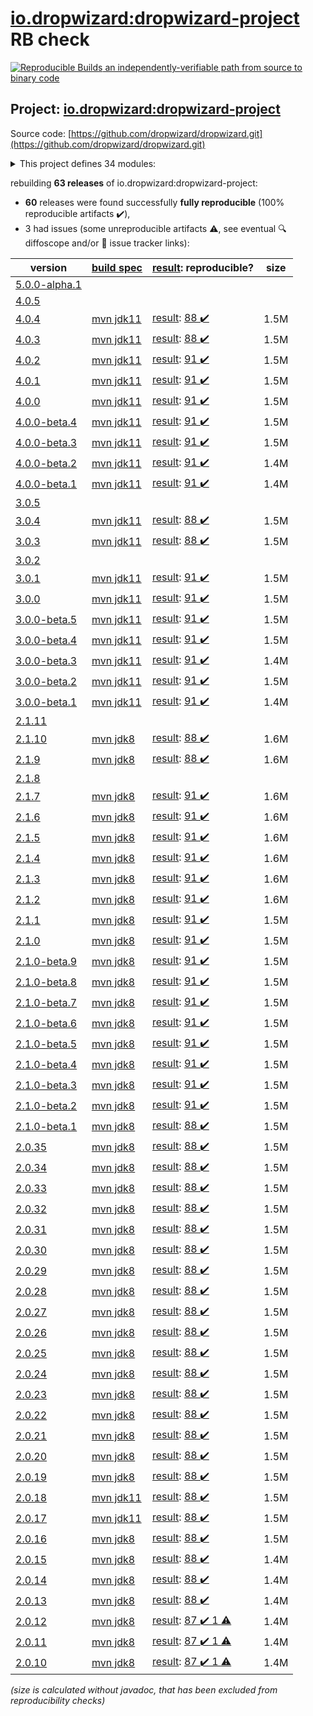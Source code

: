 [io.dropwizard:dropwizard-project](https://central.sonatype.com/artifact/io.dropwizard/dropwizard-project/versions) RB check
=======

[![Reproducible Builds](https://reproducible-builds.org/images/logos/rb.svg) an independently-verifiable path from source to binary code](https://reproducible-builds.org/)

## Project: [io.dropwizard:dropwizard-project](https://central.sonatype.com/artifact/io.dropwizard/dropwizard-project/versions)

Source code: [https://github.com/dropwizard/dropwizard.git](https://github.com/dropwizard/dropwizard.git)

<details><summary>This project defines 34 modules:</summary>

* [io.dropwizard.archetypes:dropwizard-archetypes](https://central.sonatype.com/artifact/io.dropwizard.archetypes/dropwizard-archetypes/4.0.4)
* [io.dropwizard.archetypes:java-simple](https://central.sonatype.com/artifact/io.dropwizard.archetypes/java-simple/4.0.4)
* [io.dropwizard:dropwizard-assets](https://central.sonatype.com/artifact/io.dropwizard/dropwizard-assets/4.0.4)
* [io.dropwizard:dropwizard-auth](https://central.sonatype.com/artifact/io.dropwizard/dropwizard-auth/4.0.4)
* [io.dropwizard:dropwizard-bom](https://central.sonatype.com/artifact/io.dropwizard/dropwizard-bom/4.0.4)
* [io.dropwizard:dropwizard-client](https://central.sonatype.com/artifact/io.dropwizard/dropwizard-client/4.0.4)
* [io.dropwizard:dropwizard-configuration](https://central.sonatype.com/artifact/io.dropwizard/dropwizard-configuration/4.0.4)
* [io.dropwizard:dropwizard-core](https://central.sonatype.com/artifact/io.dropwizard/dropwizard-core/4.0.4)
* [io.dropwizard:dropwizard-db](https://central.sonatype.com/artifact/io.dropwizard/dropwizard-db/4.0.4)
* [io.dropwizard:dropwizard-dependencies](https://central.sonatype.com/artifact/io.dropwizard/dropwizard-dependencies/4.0.4)
* [io.dropwizard:dropwizard-forms](https://central.sonatype.com/artifact/io.dropwizard/dropwizard-forms/4.0.4)
* [io.dropwizard:dropwizard-health](https://central.sonatype.com/artifact/io.dropwizard/dropwizard-health/4.0.4)
* [io.dropwizard:dropwizard-hibernate](https://central.sonatype.com/artifact/io.dropwizard/dropwizard-hibernate/4.0.4)
* [io.dropwizard:dropwizard-http2](https://central.sonatype.com/artifact/io.dropwizard/dropwizard-http2/4.0.4)
* [io.dropwizard:dropwizard-jackson](https://central.sonatype.com/artifact/io.dropwizard/dropwizard-jackson/4.0.4)
* [io.dropwizard:dropwizard-jdbi3](https://central.sonatype.com/artifact/io.dropwizard/dropwizard-jdbi3/4.0.4)
* [io.dropwizard:dropwizard-jersey](https://central.sonatype.com/artifact/io.dropwizard/dropwizard-jersey/4.0.4)
* [io.dropwizard:dropwizard-jetty](https://central.sonatype.com/artifact/io.dropwizard/dropwizard-jetty/4.0.4)
* [io.dropwizard:dropwizard-json-logging](https://central.sonatype.com/artifact/io.dropwizard/dropwizard-json-logging/4.0.4)
* [io.dropwizard:dropwizard-lifecycle](https://central.sonatype.com/artifact/io.dropwizard/dropwizard-lifecycle/4.0.4)
* [io.dropwizard:dropwizard-logging](https://central.sonatype.com/artifact/io.dropwizard/dropwizard-logging/4.0.4)
* [io.dropwizard:dropwizard-metrics](https://central.sonatype.com/artifact/io.dropwizard/dropwizard-metrics/4.0.4)
* [io.dropwizard:dropwizard-metrics-graphite](https://central.sonatype.com/artifact/io.dropwizard/dropwizard-metrics-graphite/4.0.4)
* [io.dropwizard:dropwizard-migrations](https://central.sonatype.com/artifact/io.dropwizard/dropwizard-migrations/4.0.4)
* [io.dropwizard:dropwizard-parent](https://central.sonatype.com/artifact/io.dropwizard/dropwizard-parent/4.0.4)
* [io.dropwizard:dropwizard-project](https://central.sonatype.com/artifact/io.dropwizard/dropwizard-project/4.0.4)
* [io.dropwizard:dropwizard-request-logging](https://central.sonatype.com/artifact/io.dropwizard/dropwizard-request-logging/4.0.4)
* [io.dropwizard:dropwizard-servlets](https://central.sonatype.com/artifact/io.dropwizard/dropwizard-servlets/4.0.4)
* [io.dropwizard:dropwizard-testing](https://central.sonatype.com/artifact/io.dropwizard/dropwizard-testing/4.0.4)
* [io.dropwizard:dropwizard-util](https://central.sonatype.com/artifact/io.dropwizard/dropwizard-util/4.0.4)
* [io.dropwizard:dropwizard-validation](https://central.sonatype.com/artifact/io.dropwizard/dropwizard-validation/4.0.4)
* [io.dropwizard:dropwizard-views](https://central.sonatype.com/artifact/io.dropwizard/dropwizard-views/4.0.4)
* [io.dropwizard:dropwizard-views-freemarker](https://central.sonatype.com/artifact/io.dropwizard/dropwizard-views-freemarker/4.0.4)
* [io.dropwizard:dropwizard-views-mustache](https://central.sonatype.com/artifact/io.dropwizard/dropwizard-views-mustache/4.0.4)
</details>

rebuilding **63 releases** of io.dropwizard:dropwizard-project:
- **60** releases were found successfully **fully reproducible** (100% reproducible artifacts :heavy_check_mark:),
- 3 had issues (some unreproducible artifacts :warning:, see eventual :mag: diffoscope and/or :memo: issue tracker links):

| version | [build spec](/BUILDSPEC.md) | [result](https://reproducible-builds.org/docs/jvm/): reproducible? | size |
| -- | --------- | ------ | -- |
| [5.0.0-alpha.1](https://central.sonatype.com/artifact/io.dropwizard/dropwizard-project/5.0.0-alpha.1/pom) | | | |
| [4.0.5](https://central.sonatype.com/artifact/io.dropwizard/dropwizard-project/4.0.5/pom) | | | |
| [4.0.4](https://central.sonatype.com/artifact/io.dropwizard/dropwizard-project/4.0.4/pom) | [mvn jdk11](dropwizard-4.0.4.buildspec) | [result](dropwizard-project-4.0.4.buildinfo): [88 :heavy_check_mark: ](dropwizard-project-4.0.4.buildcompare) | 1.5M |
| [4.0.3](https://central.sonatype.com/artifact/io.dropwizard/dropwizard-project/4.0.3/pom) | [mvn jdk11](dropwizard-4.0.3.buildspec) | [result](dropwizard-project-4.0.3.buildinfo): [88 :heavy_check_mark: ](dropwizard-project-4.0.3.buildcompare) | 1.5M |
| [4.0.2](https://central.sonatype.com/artifact/io.dropwizard/dropwizard-project/4.0.2/pom) | [mvn jdk11](dropwizard-4.0.2.buildspec) | [result](dropwizard-project-4.0.2.buildinfo): [91 :heavy_check_mark: ](dropwizard-project-4.0.2.buildcompare) | 1.5M |
| [4.0.1](https://central.sonatype.com/artifact/io.dropwizard/dropwizard-project/4.0.1/pom) | [mvn jdk11](dropwizard-4.0.1.buildspec) | [result](dropwizard-project-4.0.1.buildinfo): [91 :heavy_check_mark: ](dropwizard-project-4.0.1.buildcompare) | 1.5M |
| [4.0.0](https://central.sonatype.com/artifact/io.dropwizard/dropwizard-project/4.0.0/pom) | [mvn jdk11](dropwizard-4.0.0.buildspec) | [result](dropwizard-project-4.0.0.buildinfo): [91 :heavy_check_mark: ](dropwizard-project-4.0.0.buildcompare) | 1.5M |
| [4.0.0-beta.4](https://central.sonatype.com/artifact/io.dropwizard/dropwizard-project/4.0.0-beta.4/pom) | [mvn jdk11](dropwizard-4.0.0-beta.4.buildspec) | [result](dropwizard-project-4.0.0-beta.4.buildinfo): [91 :heavy_check_mark: ](dropwizard-project-4.0.0-beta.4.buildcompare) | 1.5M |
| [4.0.0-beta.3](https://central.sonatype.com/artifact/io.dropwizard/dropwizard-project/4.0.0-beta.3/pom) | [mvn jdk11](dropwizard-4.0.0-beta.3.buildspec) | [result](dropwizard-project-4.0.0-beta.3.buildinfo): [91 :heavy_check_mark: ](dropwizard-project-4.0.0-beta.3.buildcompare) | 1.5M |
| [4.0.0-beta.2](https://central.sonatype.com/artifact/io.dropwizard/dropwizard-project/4.0.0-beta.2/pom) | [mvn jdk11](dropwizard-4.0.0-beta.2.buildspec) | [result](dropwizard-project-4.0.0-beta.2.buildinfo): [91 :heavy_check_mark: ](dropwizard-project-4.0.0-beta.2.buildcompare) | 1.4M |
| [4.0.0-beta.1](https://central.sonatype.com/artifact/io.dropwizard/dropwizard-project/4.0.0-beta.1/pom) | [mvn jdk11](dropwizard-4.0.0-beta.1.buildspec) | [result](dropwizard-project-4.0.0-beta.1.buildinfo): [91 :heavy_check_mark: ](dropwizard-project-4.0.0-beta.1.buildcompare) | 1.4M |
| [3.0.5](https://central.sonatype.com/artifact/io.dropwizard/dropwizard-project/3.0.5/pom) | | | |
| [3.0.4](https://central.sonatype.com/artifact/io.dropwizard/dropwizard-project/3.0.4/pom) | [mvn jdk11](dropwizard-3.0.4.buildspec) | [result](dropwizard-project-3.0.4.buildinfo): [88 :heavy_check_mark: ](dropwizard-project-3.0.4.buildcompare) | 1.5M |
| [3.0.3](https://central.sonatype.com/artifact/io.dropwizard/dropwizard-project/3.0.3/pom) | [mvn jdk11](dropwizard-3.0.3.buildspec) | [result](dropwizard-project-3.0.3.buildinfo): [88 :heavy_check_mark: ](dropwizard-project-3.0.3.buildcompare) | 1.5M |
| [3.0.2](https://central.sonatype.com/artifact/io.dropwizard/dropwizard-project/3.0.2/pom) | | | |
| [3.0.1](https://central.sonatype.com/artifact/io.dropwizard/dropwizard-project/3.0.1/pom) | [mvn jdk11](dropwizard-3.0.1.buildspec) | [result](dropwizard-project-3.0.1.buildinfo): [91 :heavy_check_mark: ](dropwizard-project-3.0.1.buildcompare) | 1.5M |
| [3.0.0](https://central.sonatype.com/artifact/io.dropwizard/dropwizard-project/3.0.0/pom) | [mvn jdk11](dropwizard-3.0.0.buildspec) | [result](dropwizard-project-3.0.0.buildinfo): [91 :heavy_check_mark: ](dropwizard-project-3.0.0.buildcompare) | 1.5M |
| [3.0.0-beta.5](https://central.sonatype.com/artifact/io.dropwizard/dropwizard-project/3.0.0-beta.5/pom) | [mvn jdk11](dropwizard-3.0.0-beta.5.buildspec) | [result](dropwizard-project-3.0.0-beta.5.buildinfo): [91 :heavy_check_mark: ](dropwizard-project-3.0.0-beta.5.buildcompare) | 1.5M |
| [3.0.0-beta.4](https://central.sonatype.com/artifact/io.dropwizard/dropwizard-project/3.0.0-beta.4/pom) | [mvn jdk11](dropwizard-3.0.0-beta.4.buildspec) | [result](dropwizard-project-3.0.0-beta.4.buildinfo): [91 :heavy_check_mark: ](dropwizard-project-3.0.0-beta.4.buildcompare) | 1.5M |
| [3.0.0-beta.3](https://central.sonatype.com/artifact/io.dropwizard/dropwizard-project/3.0.0-beta.3/pom) | [mvn jdk11](dropwizard-3.0.0-beta.3.buildspec) | [result](dropwizard-project-3.0.0-beta.3.buildinfo): [91 :heavy_check_mark: ](dropwizard-project-3.0.0-beta.3.buildcompare) | 1.4M |
| [3.0.0-beta.2](https://central.sonatype.com/artifact/io.dropwizard/dropwizard-project/3.0.0-beta.2/pom) | [mvn jdk11](dropwizard-3.0.0-beta.2.buildspec) | [result](dropwizard-project-3.0.0-beta.2.buildinfo): [91 :heavy_check_mark: ](dropwizard-project-3.0.0-beta.2.buildcompare) | 1.5M |
| [3.0.0-beta.1](https://central.sonatype.com/artifact/io.dropwizard/dropwizard-project/3.0.0-beta.1/pom) | [mvn jdk11](dropwizard-3.0.0-beta.1.buildspec) | [result](dropwizard-project-3.0.0-beta.1.buildinfo): [91 :heavy_check_mark: ](dropwizard-project-3.0.0-beta.1.buildcompare) | 1.4M |
| [2.1.11](https://central.sonatype.com/artifact/io.dropwizard/dropwizard-project/2.1.11/pom) | | | |
| [2.1.10](https://central.sonatype.com/artifact/io.dropwizard/dropwizard-project/2.1.10/pom) | [mvn jdk8](dropwizard-2.1.10.buildspec) | [result](dropwizard-project-2.1.10.buildinfo): [88 :heavy_check_mark: ](dropwizard-project-2.1.10.buildcompare) | 1.6M |
| [2.1.9](https://central.sonatype.com/artifact/io.dropwizard/dropwizard-project/2.1.9/pom) | [mvn jdk8](dropwizard-2.1.9.buildspec) | [result](dropwizard-project-2.1.9.buildinfo): [88 :heavy_check_mark: ](dropwizard-project-2.1.9.buildcompare) | 1.6M |
| [2.1.8](https://central.sonatype.com/artifact/io.dropwizard/dropwizard-project/2.1.8/pom) | | | |
| [2.1.7](https://central.sonatype.com/artifact/io.dropwizard/dropwizard-project/2.1.7/pom) | [mvn jdk8](dropwizard-2.1.7.buildspec) | [result](dropwizard-project-2.1.7.buildinfo): [91 :heavy_check_mark: ](dropwizard-project-2.1.7.buildcompare) | 1.6M |
| [2.1.6](https://central.sonatype.com/artifact/io.dropwizard/dropwizard-project/2.1.6/pom) | [mvn jdk8](dropwizard-2.1.6.buildspec) | [result](dropwizard-project-2.1.6.buildinfo): [91 :heavy_check_mark: ](dropwizard-project-2.1.6.buildcompare) | 1.6M |
| [2.1.5](https://central.sonatype.com/artifact/io.dropwizard/dropwizard-project/2.1.5/pom) | [mvn jdk8](dropwizard-2.1.5.buildspec) | [result](dropwizard-project-2.1.5.buildinfo): [91 :heavy_check_mark: ](dropwizard-project-2.1.5.buildcompare) | 1.6M |
| [2.1.4](https://central.sonatype.com/artifact/io.dropwizard/dropwizard-project/2.1.4/pom) | [mvn jdk8](dropwizard-2.1.4.buildspec) | [result](dropwizard-project-2.1.4.buildinfo): [91 :heavy_check_mark: ](dropwizard-project-2.1.4.buildcompare) | 1.6M |
| [2.1.3](https://central.sonatype.com/artifact/io.dropwizard/dropwizard-project/2.1.3/pom) | [mvn jdk8](dropwizard-2.1.3.buildspec) | [result](dropwizard-project-2.1.3.buildinfo): [91 :heavy_check_mark: ](dropwizard-project-2.1.3.buildcompare) | 1.6M |
| [2.1.2](https://central.sonatype.com/artifact/io.dropwizard/dropwizard-project/2.1.2/pom) | [mvn jdk8](dropwizard-2.1.2.buildspec) | [result](dropwizard-project-2.1.2.buildinfo): [91 :heavy_check_mark: ](dropwizard-project-2.1.2.buildcompare) | 1.6M |
| [2.1.1](https://central.sonatype.com/artifact/io.dropwizard/dropwizard-project/2.1.1/pom) | [mvn jdk8](dropwizard-2.1.1.buildspec) | [result](dropwizard-project-2.1.1.buildinfo): [91 :heavy_check_mark: ](dropwizard-project-2.1.1.buildcompare) | 1.5M |
| [2.1.0](https://central.sonatype.com/artifact/io.dropwizard/dropwizard-project/2.1.0/pom) | [mvn jdk8](dropwizard-2.1.0.buildspec) | [result](dropwizard-project-2.1.0.buildinfo): [91 :heavy_check_mark: ](dropwizard-project-2.1.0.buildcompare) | 1.5M |
| [2.1.0-beta.9](https://central.sonatype.com/artifact/io.dropwizard/dropwizard-project/2.1.0-beta.9/pom) | [mvn jdk8](dropwizard-2.1.0-beta.9.buildspec) | [result](dropwizard-project-2.1.0-beta.9.buildinfo): [91 :heavy_check_mark: ](dropwizard-project-2.1.0-beta.9.buildcompare) | 1.5M |
| [2.1.0-beta.8](https://central.sonatype.com/artifact/io.dropwizard/dropwizard-project/2.1.0-beta.8/pom) | [mvn jdk8](dropwizard-2.1.0-beta.8.buildspec) | [result](dropwizard-project-2.1.0-beta.8.buildinfo): [91 :heavy_check_mark: ](dropwizard-project-2.1.0-beta.8.buildcompare) | 1.5M |
| [2.1.0-beta.7](https://central.sonatype.com/artifact/io.dropwizard/dropwizard-project/2.1.0-beta.7/pom) | [mvn jdk8](dropwizard-2.1.0-beta.7.buildspec) | [result](dropwizard-project-2.1.0-beta.7.buildinfo): [91 :heavy_check_mark: ](dropwizard-project-2.1.0-beta.7.buildcompare) | 1.5M |
| [2.1.0-beta.6](https://central.sonatype.com/artifact/io.dropwizard/dropwizard-project/2.1.0-beta.6/pom) | [mvn jdk8](dropwizard-2.1.0-beta.6.buildspec) | [result](dropwizard-project-2.1.0-beta.6.buildinfo): [91 :heavy_check_mark: ](dropwizard-project-2.1.0-beta.6.buildcompare) | 1.5M |
| [2.1.0-beta.5](https://central.sonatype.com/artifact/io.dropwizard/dropwizard-project/2.1.0-beta.5/pom) | [mvn jdk8](dropwizard-2.1.0-beta.5.buildspec) | [result](dropwizard-project-2.1.0-beta.5.buildinfo): [91 :heavy_check_mark: ](dropwizard-project-2.1.0-beta.5.buildcompare) | 1.5M |
| [2.1.0-beta.4](https://central.sonatype.com/artifact/io.dropwizard/dropwizard-project/2.1.0-beta.4/pom) | [mvn jdk8](dropwizard-2.1.0-beta.4.buildspec) | [result](dropwizard-project-2.1.0-beta.4.buildinfo): [91 :heavy_check_mark: ](dropwizard-project-2.1.0-beta.4.buildcompare) | 1.5M |
| [2.1.0-beta.3](https://central.sonatype.com/artifact/io.dropwizard/dropwizard-project/2.1.0-beta.3/pom) | [mvn jdk8](dropwizard-2.1.0-beta.3.buildspec) | [result](dropwizard-project-2.1.0-beta.3.buildinfo): [91 :heavy_check_mark: ](dropwizard-project-2.1.0-beta.3.buildcompare) | 1.5M |
| [2.1.0-beta.2](https://central.sonatype.com/artifact/io.dropwizard/dropwizard-project/2.1.0-beta.2/pom) | [mvn jdk8](dropwizard-2.1.0-beta.2.buildspec) | [result](dropwizard-project-2.1.0-beta.2.buildinfo): [91 :heavy_check_mark: ](dropwizard-project-2.1.0-beta.2.buildcompare) | 1.5M |
| [2.1.0-beta.1](https://central.sonatype.com/artifact/io.dropwizard/dropwizard-project/2.1.0-beta.1/pom) | [mvn jdk8](dropwizard-2.1.0-beta.1.buildspec) | [result](dropwizard-project-2.1.0-beta.1.buildinfo): [88 :heavy_check_mark: ](dropwizard-project-2.1.0-beta.1.buildcompare) | 1.5M |
| [2.0.35](https://central.sonatype.com/artifact/io.dropwizard/dropwizard-project/2.0.35/pom) | [mvn jdk8](dropwizard-2.0.35.buildspec) | [result](dropwizard-project-2.0.35.buildinfo): [88 :heavy_check_mark: ](dropwizard-project-2.0.35.buildcompare) | 1.5M |
| [2.0.34](https://central.sonatype.com/artifact/io.dropwizard/dropwizard-project/2.0.34/pom) | [mvn jdk8](dropwizard-2.0.34.buildspec) | [result](dropwizard-project-2.0.34.buildinfo): [88 :heavy_check_mark: ](dropwizard-project-2.0.34.buildcompare) | 1.5M |
| [2.0.33](https://central.sonatype.com/artifact/io.dropwizard/dropwizard-project/2.0.33/pom) | [mvn jdk8](dropwizard-2.0.33.buildspec) | [result](dropwizard-project-2.0.33.buildinfo): [88 :heavy_check_mark: ](dropwizard-project-2.0.33.buildcompare) | 1.5M |
| [2.0.32](https://central.sonatype.com/artifact/io.dropwizard/dropwizard-project/2.0.32/pom) | [mvn jdk8](dropwizard-2.0.32.buildspec) | [result](dropwizard-project-2.0.32.buildinfo): [88 :heavy_check_mark: ](dropwizard-project-2.0.32.buildcompare) | 1.5M |
| [2.0.31](https://central.sonatype.com/artifact/io.dropwizard/dropwizard-project/2.0.31/pom) | [mvn jdk8](dropwizard-2.0.31.buildspec) | [result](dropwizard-project-2.0.31.buildinfo): [88 :heavy_check_mark: ](dropwizard-project-2.0.31.buildcompare) | 1.5M |
| [2.0.30](https://central.sonatype.com/artifact/io.dropwizard/dropwizard-project/2.0.30/pom) | [mvn jdk8](dropwizard-2.0.30.buildspec) | [result](dropwizard-project-2.0.30.buildinfo): [88 :heavy_check_mark: ](dropwizard-project-2.0.30.buildcompare) | 1.5M |
| [2.0.29](https://central.sonatype.com/artifact/io.dropwizard/dropwizard-project/2.0.29/pom) | [mvn jdk8](dropwizard-2.0.29.buildspec) | [result](dropwizard-project-2.0.29.buildinfo): [88 :heavy_check_mark: ](dropwizard-project-2.0.29.buildcompare) | 1.5M |
| [2.0.28](https://central.sonatype.com/artifact/io.dropwizard/dropwizard-project/2.0.28/pom) | [mvn jdk8](dropwizard-2.0.28.buildspec) | [result](dropwizard-project-2.0.28.buildinfo): [88 :heavy_check_mark: ](dropwizard-project-2.0.28.buildcompare) | 1.5M |
| [2.0.27](https://central.sonatype.com/artifact/io.dropwizard/dropwizard-project/2.0.27/pom) | [mvn jdk8](dropwizard-2.0.27.buildspec) | [result](dropwizard-project-2.0.27.buildinfo): [88 :heavy_check_mark: ](dropwizard-project-2.0.27.buildcompare) | 1.5M |
| [2.0.26](https://central.sonatype.com/artifact/io.dropwizard/dropwizard-project/2.0.26/pom) | [mvn jdk8](dropwizard-2.0.26.buildspec) | [result](dropwizard-project-2.0.26.buildinfo): [88 :heavy_check_mark: ](dropwizard-project-2.0.26.buildcompare) | 1.5M |
| [2.0.25](https://central.sonatype.com/artifact/io.dropwizard/dropwizard-project/2.0.25/pom) | [mvn jdk8](dropwizard-2.0.25.buildspec) | [result](dropwizard-project-2.0.25.buildinfo): [88 :heavy_check_mark: ](dropwizard-project-2.0.25.buildcompare) | 1.5M |
| [2.0.24](https://central.sonatype.com/artifact/io.dropwizard/dropwizard-project/2.0.24/pom) | [mvn jdk8](dropwizard-2.0.24.buildspec) | [result](dropwizard-project-2.0.24.buildinfo): [88 :heavy_check_mark: ](dropwizard-project-2.0.24.buildcompare) | 1.5M |
| [2.0.23](https://central.sonatype.com/artifact/io.dropwizard/dropwizard-project/2.0.23/pom) | [mvn jdk8](dropwizard-2.0.23.buildspec) | [result](dropwizard-project-2.0.23.buildinfo): [88 :heavy_check_mark: ](dropwizard-project-2.0.23.buildcompare) | 1.5M |
| [2.0.22](https://central.sonatype.com/artifact/io.dropwizard/dropwizard-project/2.0.22/pom) | [mvn jdk8](dropwizard-2.0.22.buildspec) | [result](dropwizard-project-2.0.22.buildinfo): [88 :heavy_check_mark: ](dropwizard-project-2.0.22.buildcompare) | 1.5M |
| [2.0.21](https://central.sonatype.com/artifact/io.dropwizard/dropwizard-project/2.0.21/pom) | [mvn jdk8](dropwizard-2.0.21.buildspec) | [result](dropwizard-project-2.0.21.buildinfo): [88 :heavy_check_mark: ](dropwizard-project-2.0.21.buildcompare) | 1.5M |
| [2.0.20](https://central.sonatype.com/artifact/io.dropwizard/dropwizard-project/2.0.20/pom) | [mvn jdk8](dropwizard-2.0.20.buildspec) | [result](dropwizard-project-2.0.20.buildinfo): [88 :heavy_check_mark: ](dropwizard-project-2.0.20.buildcompare) | 1.5M |
| [2.0.19](https://central.sonatype.com/artifact/io.dropwizard/dropwizard-project/2.0.19/pom) | [mvn jdk8](dropwizard-2.0.19.buildspec) | [result](dropwizard-project-2.0.19.buildinfo): [88 :heavy_check_mark: ](dropwizard-project-2.0.19.buildcompare) | 1.5M |
| [2.0.18](https://central.sonatype.com/artifact/io.dropwizard/dropwizard-project/2.0.18/pom) | [mvn jdk11](dropwizard-2.0.18.buildspec) | [result](dropwizard-project-2.0.18.buildinfo): [88 :heavy_check_mark: ](dropwizard-project-2.0.18.buildcompare) | 1.5M |
| [2.0.17](https://central.sonatype.com/artifact/io.dropwizard/dropwizard-project/2.0.17/pom) | [mvn jdk11](dropwizard-2.0.17.buildspec) | [result](dropwizard-project-2.0.17.buildinfo): [88 :heavy_check_mark: ](dropwizard-project-2.0.17.buildcompare) | 1.5M |
| [2.0.16](https://central.sonatype.com/artifact/io.dropwizard/dropwizard-project/2.0.16/pom) | [mvn jdk8](dropwizard-2.0.16.buildspec) | [result](dropwizard-project-2.0.16.buildinfo): [88 :heavy_check_mark: ](dropwizard-project-2.0.16.buildcompare) | 1.5M |
| [2.0.15](https://central.sonatype.com/artifact/io.dropwizard/dropwizard-project/2.0.15/pom) | [mvn jdk8](dropwizard-2.0.15.buildspec) | [result](dropwizard-project-2.0.15.buildinfo): [88 :heavy_check_mark: ](dropwizard-project-2.0.15.buildcompare) | 1.4M |
| [2.0.14](https://central.sonatype.com/artifact/io.dropwizard/dropwizard-project/2.0.14/pom) | [mvn jdk8](dropwizard-2.0.14.buildspec) | [result](dropwizard-project-2.0.14.buildinfo): [88 :heavy_check_mark: ](dropwizard-project-2.0.14.buildcompare) | 1.4M |
| [2.0.13](https://central.sonatype.com/artifact/io.dropwizard/dropwizard-project/2.0.13/pom) | [mvn jdk8](dropwizard-2.0.13.buildspec) | [result](dropwizard-project-2.0.13.buildinfo): [88 :heavy_check_mark: ](dropwizard-project-2.0.13.buildcompare) | 1.4M |
| [2.0.12](https://central.sonatype.com/artifact/io.dropwizard/dropwizard-project/2.0.12/pom) | [mvn jdk8](dropwizard-2.0.12.buildspec) | [result](dropwizard-project-2.0.12.buildinfo): [87 :heavy_check_mark:  1 :warning:](dropwizard-project-2.0.12.buildcompare) | 1.4M |
| [2.0.11](https://central.sonatype.com/artifact/io.dropwizard/dropwizard-project/2.0.11/pom) | [mvn jdk8](dropwizard-2.0.11.buildspec) | [result](dropwizard-project-2.0.11.buildinfo): [87 :heavy_check_mark:  1 :warning:](dropwizard-project-2.0.11.buildcompare) | 1.4M |
| [2.0.10](https://central.sonatype.com/artifact/io.dropwizard/dropwizard-project/2.0.10/pom) | [mvn jdk8](dropwizard-2.0.10.buildspec) | [result](dropwizard-project-2.0.10.buildinfo): [87 :heavy_check_mark:  1 :warning:](dropwizard-project-2.0.10.buildcompare) | 1.4M |

<i>(size is calculated without javadoc, that has been excluded from reproducibility checks)</i>
